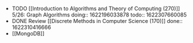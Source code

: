 - TODO [[Introduction to Algorithms and Theory of Computing (270)]] 5/26: Graph Algorithms
  doing:: 1622196033878
  todo:: 1622307660085
- DONE Review [[Discrete Methods in Computer Science (170)]]
  done:: 1622310416666
- [[MongoDB]]